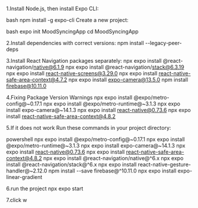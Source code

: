 1.Install Node.js, then install Expo CLI:

bash
npm install -g expo-cli
Create a new project:

bash
expo init MoodSyncingApp
cd MoodSyncingApp

2.Install dependencies with correct versions:
npm install --legacy-peer-deps

3.Install React Navigation packages separately:
npx expo install @react-navigation/native@6.1.9
npx expo install @react-navigation/stack@6.3.19
npx expo install react-native-screens@3.29.0
npx expo install react-native-safe-area-context@4.7.2
npx expo install expo-camera@13.5.0
npm install firebase@10.11.0

4.Fixing Package Version Warnings
npx expo install @expo/metro-config@~0.17.1
npx expo install @expo/metro-runtime@~3.1.3
npx expo install expo-camera@~14.1.3
npx expo install react-native@0.73.6
npx expo install react-native-safe-area-context@4.8.2

5.If it does not work
Run these commands in your project directory:

powershell
npx expo install @expo/metro-config@~0.17.1
npx expo install @expo/metro-runtime@~3.1.3
npx expo install expo-camera@~14.1.3
npx expo install react-native@0.73.6
npx expo install react-native-safe-area-context@4.8.2
npx expo install @react-navigation/native@^6.x
npx expo install @react-navigation/stack@^6.x
npx expo install react-native-gesture-handler@~2.12.0
npm install --save firebase@^10.11.0
npx expo install expo-linear-gradient

6.run the project
npx expo start

7.click w 